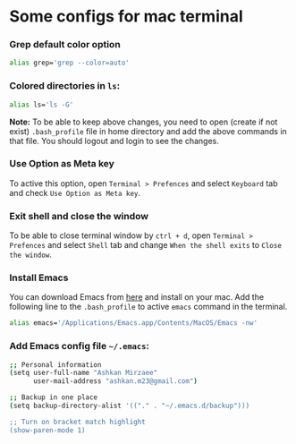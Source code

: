 # Some configs for mac terminal 

### Grep default color option
```bash
alias grep='grep --color=auto'
```

### Colored directories in `ls`:
```bash
alias ls='ls -G'
```

**Note:** To be able to keep above changes, you need to open (create if not exist) `.bash_profile` file in home directory and add the above commands in that file. You should logout and login to see the changes.

### Use Option as Meta key
To active this option, open `Terminal > Prefences` and select `Keyboard` tab and check `Use Option as Meta key`.

### Exit shell and close the window
To be able to close terminal window by `ctrl + d`, open `Terminal > Prefences` and select `Shell` tab and change `When the shell exits` to `Close the window`.

### Install Emacs
You can download Emacs from [here](https://emacsformacosx.com) and install on your mac. Add the following line to the `.bash_profile` to active `emacs` command in the terminal.

```bash
alias emacs='/Applications/Emacs.app/Contents/MacOS/Emacs -nw'
```

### Add Emacs config file `~/.emacs`:
```bash
;; Personal information
(setq user-full-name "Ashkan Mirzaee"
      user-mail-address "ashkan.m23@gmail.com")

;; Backup in one place
(setq backup-directory-alist '(("." . "~/.emacs.d/backup")))

;; Turn on bracket match highlight
(show-paren-mode 1)
```
